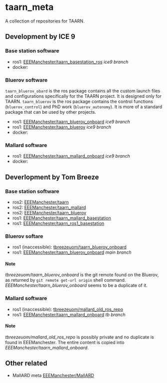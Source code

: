 # taarn_meta
A collection of repositories for TAARN.

## Development by ICE 9
### Base station software
- ros1: [EEEManchester/taarn_basestation_ros](https://github.com/EEEManchester/taarn_basestation_ros/tree/ice9) _ice9 branch_
- docker:
### Bluerov software
`taarn_bluerov_obard` is the ros package contains all the custom launch files and configurations specifically for the TAARN project. It is designed only for TAARN.
`taarn_bluerov` is the ros package contains the control functions (`bluerov_control`) and PhD work (`bluerov_autonomy`). It is more of a standard package that can be used by other projects.
- ros1: [EEEManchester/taarn_bluerov_onboard](https://github.com/EEEManchester/taarn_bluerov_onboard/tree/ice9) _ice9 branch_
- ros1: [EEEManchester/taarn_bluerov](https://github.com/EEEManchester/taarn_bluerov/tree/ice9) _ice9 branch_
- docker:
### Mallard software
- ros1: [EEEManchester/taarn_mallard_onboard](https://github.com/EEEManchester/taarn_mallard_onboard/tree/ice9) _ice9 branch_
- docker:

## Deverlopment by Tom Breeze
### Base station software
- ros2: [EEEManchester/taarn](https://github.com/EEEManchester/taarn)
- ros2: [EEEManchester/taarn_mallard](https://github.com/EEEManchester/taarn_mallard/)
- ros2: [EEEManchester/taarn_bluerov](https://github.com/EEEManchester/taarn_bluerov)
- ros1: [EEEManchester/taarn_mallard_basestation](https://github.com/EEEManchester/taarn_mallard_basestation)
- ros1: [EEEManchester/taarn_ros1_basestation](https://github.com/EEEManchester/taarn_ros1_basestation)
### Bluerov softare
- ros1 (inaccessible): [tbreezeuom/taarn_bluerov_onboard](https://github.com/tbreezeuom/taarn_bluerov_onboard/)
- ros1: [EEEManchester/taarn_bluerov_onboard](https://github.com/EEEManchester/taarn_bluerov_onboard/tree/main) _main branch_
#### Note
_tbreezeuom/taarn_bluerov_onboard_ is the git remote found on the Bluerov, as returned by `git remote get-url origin` shell command. _EEEManchester/taarn_bluerov_onboard_ seems to be a duplicate of it.
### Mallard software
- ros1 (inaccessible): [tbreezeuom/mallard_old_ros_repo](https://github.com/tbreezeuom/mallard_old_ros_repo)
- ros1: [EEEManchester/taarn_mallard_onboard](https://github.com/EEEManchester/taarn_mallard_onboard/tree/tb) _tb branch_
#### Note
_tbreezeuom/mallard_old_ros_repo_ is possibly private and no duplicate is found in EEEManchester. The entire content is copied into _EEEManchester/taarn_mallard_onboard_.

## Other related
- MallARD meta [EEEManchester/MallARD](https://github.com/EEEManchester/MallARD)
